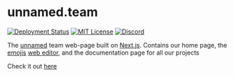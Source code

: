 # unnamed.team
[![Deployment Status](https://img.shields.io/github/deployments/yusshu/unnamed.team/production?label=deployment)](https://github.com/yusshu/unnamed.team/deployments/)
[![MIT License](https://img.shields.io/badge/license-MIT-blue)](license.txt)
[![Discord](https://img.shields.io/discord/683899335405994062)](https://discord.gg/xbba2fy)

The [unnamed](https://github.com/unnamed) team web-page built
on [Next.js](https://nextjs.org/). Contains our home page, the
[emojis](https://github.com/unnamed/emojis)
[web editor](https://unnamed.team/project/glyphs), and the 
documentation page for all our projects

Check it out [here](https://unnamed.team)